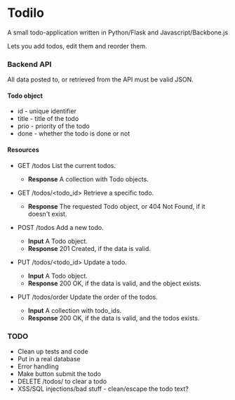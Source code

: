# Todilo

A small todo-application written in Python/Flask and Javascript/Backbone.js

Lets you add todos, edit them and reorder them.

### Backend API
All data posted to, or retrieved from the API must be valid JSON.

#### Todo object
* id - unique identifier
* title - title of the todo
* prio - priority of the todo
* done - whether the todo is done or not

#### Resources
* GET /todos
List the current todos.
  * **Response** A collection with Todo objects.

* GET /todos/<todo_id>
Retrieve a specific todo.
  * **Response** The requested Todo object, or 404 Not Found, if it doesn't exist.

* POST /todos
Add a new todo.
  * **Input** A Todo object.
  * **Response** 201 Created, if the data is valid.

* PUT /todos/<todo_id>
Update a todo.
  * **Input** A Todo object.
  * **Response** 200 OK, if the data is valid, and the object exists.

* PUT /todos/order
Update the order of the todos.
  * **Input** A collection with todo_ids.
  * **Response** 200 OK, if the data is valid, and the todos exists.

### TODO
* Clean up tests and code
* Put in a real database
* Error handling
* Make button submit the todo
* DELETE /todos/<id> to clear a todo
* XSS/SQL injections/bad stuff - clean/escape the todo text?
